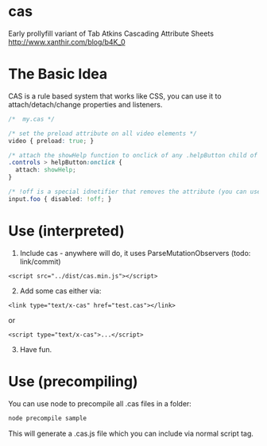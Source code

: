 cas
===

Early prollyfill variant of Tab Atkins Cascading Attribute Sheets http://www.xanthir.com/blog/b4K_0

The Basic Idea
===
CAS is a rule based system that works like CSS, you can use it to attach/detach/change properties and listeners.
```css
/*  my.cas */

/* set the preload attribute on all video elements */
video { preload: true; } 

/* attach the showHelp function to onclick of any .helpButton child of .controls (any valid onevent works) */
.controls > helpButton:onclick {
  attach: showHelp;
}

/* !off is a special idnetifier that removes the attribute (you can use !on for boolean attrs as well) */
input.foo { disabled: !off; }
```

Use (interpreted)
===
1. Include cas - anywhere will do, it uses ParseMutationObservers (todo: link/commit)

```
<script src="../dist/cas.min.js"></script>
```

2. Add some cas either via:

```
<link type="text/x-cas" href="test.cas"></link>
```

or
```
<script type="text/x-cas">...</script>
```

3. Have fun.


Use (precompiling)
====
You can use node to precompile all .cas files in a folder:
```javascript
node precompile sample
```
This will generate a .cas.js file which you can include via normal script tag.


